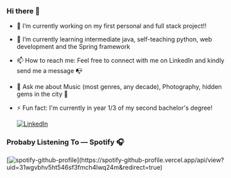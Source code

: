 ### Hi there 👋

- 🔭 I’m currently working on my first personal and full stack project!!
- 🌱 I’m currently learning intermediate java, self-teaching python, web development and the Spring framework
- 📫 How to reach me: Feel free to connect with me on LinkedIn and kindly send me a message 📭
- 💬 Ask me about Music (most genres, any decade), Photography, hidden gems in the city 👀 
- ⚡ Fun fact: I'm currently  in year 1/3 of my second bachelor's degree!


  [![LinkedIn](https://img.shields.io/badge/-LinkedIn-blue?style=for-the-badge&logo=LinkedIn&logoColor=white)](www.linkedin.com/in/andreanunoo)



  
### Probaby Listening To — Spotify 🎧
[![spotify-github-profile]([https://spotify-github-profile.vercel.app/api/view?uid=31wgvbhv5ht546sf3fmch4lwq24m&cover_image=true&theme=default&show_offline=false&background_color=121212&interchange=false](https://open.spotify.com/track/4t2FIqZJORKZGSKg30SShr?si=1c0d42706c1d4e27))](https://spotify-github-profile.vercel.app/api/view?uid=31wgvbhv5ht546sf3fmch4lwq24m&redirect=true)
